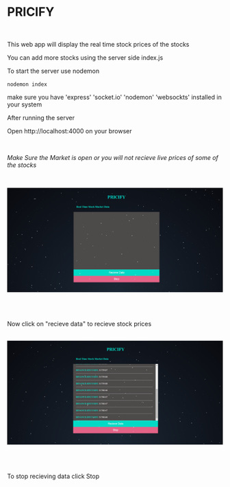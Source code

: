 # PRICIFY
<br>

This web app will display the real time stock prices of the stocks 



You can add more stocks using the server side index.js


To start the server use nodemon 

```
nodemon index
```

make sure you have 'express' 'socket.io' 'nodemon' 'websockts' installed in your system 

After running the server


Open
http://localhost:4000
on your browser 

<br>

*Make Sure the Market is open or you will not recieve live prices of some of the stocks*

<br>

![Alt text](images/opening.png?raw=true "Title")

<br>
<br>

Now click on "recieve data" to recieve stock prices
<br><br>

![Alt text](images/working.png?raw=true "Title")

<br><br>

To stop recieving data click Stop

